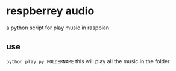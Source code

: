 # respberrey audio
a python script for play music in raspbian

## use
`python play.py FOLDERNAME` this will play all the music in the folder
